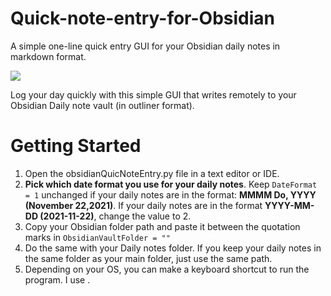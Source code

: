 # Quick-note-entry-for-Obsidian
A simple one-line quick entry GUI for your Obsidian daily notes in markdown format.

![](https://i.imgur.com/332Bqbc.png)

Log your day quickly with this simple GUI that writes remotely to your Obsidian Daily note vault (in outliner format). 

# Getting Started

1. Open the obsidianQuicNoteEntry.py file in a text editor or IDE. 
2. **Pick which date format you use for your daily notes**. Keep `DateFormat = 1` unchanged if your daily notes are in the format: **MMMM Do, YYYY (November 22,2021)**. If your daily notes are in the format **YYYY-MM-DD (2021-11-22)**, change the value to 2. 
3. Copy your Obsidian folder path and paste it between the quotation marks in `ObsidianVaultFolder = "" `
4. Do the same with your Daily notes folder. If you keep your daily notes in the same folder as your main folder, just use the same path. 
5. Depending on your OS, you can make a keyboard shortcut to run the program. I use <Ctrl Alt N>. 

